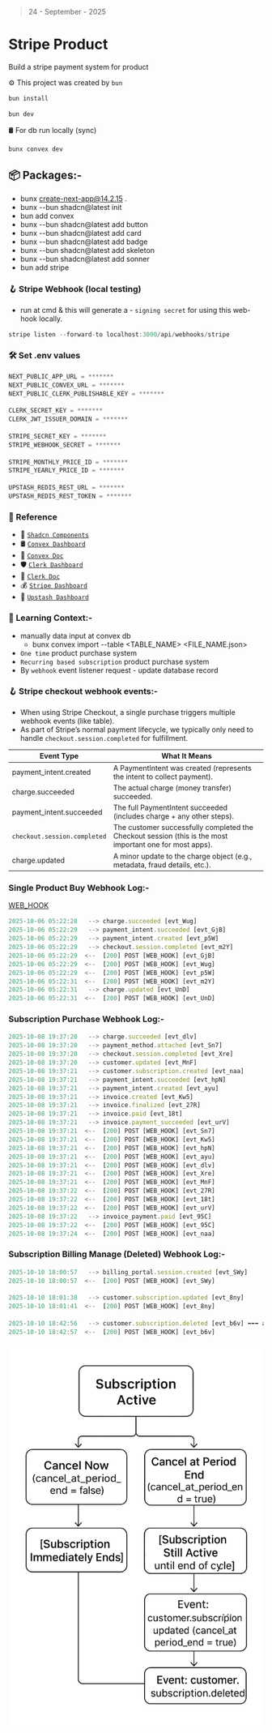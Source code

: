 > 24 - September - 2025

# Stripe Product

Build a stripe payment system for product

⚙️ This project was created by `bun`

```sh
bun install
```

```sh
bun dev
```

🛢️ For db run locally (sync)

```sh
bunx convex dev
```

## 📦 Packages:-

- bunx create-next-app@14.2.15 .
- bunx --bun shadcn@latest init
- bun add convex
- bunx --bun shadcn@latest add button
- bunx --bun shadcn@latest add card
- bunx --bun shadcn@latest add badge
- bunx --bun shadcn@latest add skeleton
- bunx --bun shadcn@latest add sonner
- bun add stripe

### 🪝 Stripe Webhook (local testing)

- run at cmd & this will generate a - `signing secret` for using this web-hook locally.
  
```js
stripe listen --forward-to localhost:3000/api/webhooks/stripe
```

### 🛠️ Set .env values

```js
NEXT_PUBLIC_APP_URL = *******
NEXT_PUBLIC_CONVEX_URL = *******
NEXT_PUBLIC_CLERK_PUBLISHABLE_KEY = *******

CLERK_SECRET_KEY = *******
CLERK_JWT_ISSUER_DOMAIN = *******

STRIPE_SECRET_KEY = *******
STRIPE_WEBHOOK_SECRET = *******

STRIPE_MONTHLY_PRICE_ID = *******
STRIPE_YEARLY_PRICE_ID = *******

UPSTASH_REDIS_REST_URL = *******
UPSTASH_REDIS_REST_TOKEN = *******
```

### 📎 Reference

- 🎨 [`Shadcn Components`](https://ui.shadcn.com/docs/components)
- 🛢️ [`Convex Dashboard`](https://dashboard.convex.dev)
- 📄 [`Convex Doc`](https://docs.convex.dev)
- 🛡️ [`Clerk Dashboard`](https://dashboard.clerk.com)
- 📄 [`Clerk Doc`](https://clerk.com/docs)
- 💰 [`Stripe Dashboard`](https://dashboard.stripe.com)
- 🎯 [`Upstash Dashboard`](https://console.upstash.com)

### 📝 Learning Context:-

- manually data input at convex db
  - bunx convex import --table <TABLE_NAME> <FILE_NAME.json>
- `One time` product purchase system
- `Recurring based subscription` product purchase system
- By `webhook` event listener request - update database record

### 🪝 Stripe checkout webhook events:-

- When using Stripe Checkout, a single purchase triggers multiple webhook events (like table).
- As part of Stripe’s normal payment lifecycle, we typically only need to handle `checkout.session.completed` for fulfillment.

| Event Type                  | What It Means                                                                     |
|-----------------------------|-----------------------------------------------------------------------------------|
|payment_intent.created       | A PaymentIntent was created (represents the intent to collect payment).           |
|charge.succeeded             | The actual charge (money transfer) succeeded.                                     |
|payment_intent.succeeded     | The full PaymentIntent succeeded (includes charge + any other steps).             |
|`checkout.session.completed` | The customer successfully completed the Checkout session (this is the most important one for most apps).|
|charge.updated               | A minor update to the charge object (e.g., metadata, fraud details, etc.).        |

### Single Product Buy Webhook Log:-

[WEB_HOOK][hookLink]

[hookLink]: http://localhost:3000/api/webhooks/stripe

```js
2025-10-06 05:22:28   --> charge.succeeded [evt_Wug]
2025-10-06 05:22:29   --> payment_intent.succeeded [evt_GjB]
2025-10-06 05:22:29   --> payment_intent.created [evt_p5W]
2025-10-06 05:22:29   --> checkout.session.completed [evt_m2Y]
2025-10-06 05:22:29  <--  [200] POST [WEB_HOOK] [evt_GjB]
2025-10-06 05:22:29  <--  [200] POST [WEB_HOOK] [evt_Wug]
2025-10-06 05:22:29  <--  [200] POST [WEB_HOOK] [evt_p5W]
2025-10-06 05:22:31  <--  [200] POST [WEB_HOOK] [evt_m2Y]
2025-10-06 05:22:31   --> charge.updated [evt_UnD]
2025-10-06 05:22:31  <--  [200] POST [WEB_HOOK] [evt_UnD]
```

### Subscription Purchase Webhook Log:-

```js
2025-10-08 19:37:20   --> charge.succeeded [evt_dlv]
2025-10-08 19:37:20   --> payment_method.attached [evt_Sn7]
2025-10-08 19:37:20   --> checkout.session.completed [evt_Xre]
2025-10-08 19:37:20   --> customer.updated [evt_MnF]
2025-10-08 19:37:21   --> customer.subscription.created [evt_naa]
2025-10-08 19:37:21   --> payment_intent.succeeded [evt_hpN]
2025-10-08 19:37:21   --> payment_intent.created [evt_ayu]
2025-10-08 19:37:21   --> invoice.created [evt_Kw5]
2025-10-08 19:37:21   --> invoice.finalized [evt_27R]
2025-10-08 19:37:21   --> invoice.paid [evt_18t]
2025-10-08 19:37:21   --> invoice.payment_succeeded [evt_urV]
2025-10-08 19:37:21  <--  [200] POST [WEB_HOOK] [evt_Sn7]
2025-10-08 19:37:21  <--  [200] POST [WEB_HOOK] [evt_Kw5]
2025-10-08 19:37:21  <--  [200] POST [WEB_HOOK] [evt_hpN]
2025-10-08 19:37:21  <--  [200] POST [WEB_HOOK] [evt_ayu]
2025-10-08 19:37:21  <--  [200] POST [WEB_HOOK] [evt_dlv]
2025-10-08 19:37:21  <--  [200] POST [WEB_HOOK] [evt_Xre]
2025-10-08 19:37:21  <--  [200] POST [WEB_HOOK] [evt_MnF]
2025-10-08 19:37:22  <--  [200] POST [WEB_HOOK] [evt_27R]
2025-10-08 19:37:22  <--  [200] POST [WEB_HOOK] [evt_18t]
2025-10-08 19:37:22  <--  [200] POST [WEB_HOOK] [evt_urV]
2025-10-08 19:37:22   --> invoice_payment.paid [evt_95C]
2025-10-08 19:37:22  <--  [200] POST [WEB_HOOK] [evt_95C]
2025-10-08 19:37:24  <--  [200] POST [WEB_HOOK] [evt_naa]

```

### Subscription Billing Manage (Deleted) Webhook Log:-

```js
2025-10-10 18:00:57   --> billing_portal.session.created [evt_SWy]
2025-10-10 18:00:57  <--  [200] POST [WEB_HOOK] [evt_SWy]

2025-10-10 18:01:38   --> customer.subscription.updated [evt_8ny]
2025-10-10 18:01:41  <--  [200] POST [WEB_HOOK] [evt_8ny]

2025-10-10 18:42:56   --> customer.subscription.deleted [evt_b6v] ⬅️⬅️⬅️ auto run || manually click form dashboard
2025-10-10 18:42:57  <--  [200] POST [WEB_HOOK] [evt_b6v]
```

![image](./src/lib/deleted-event.png)
